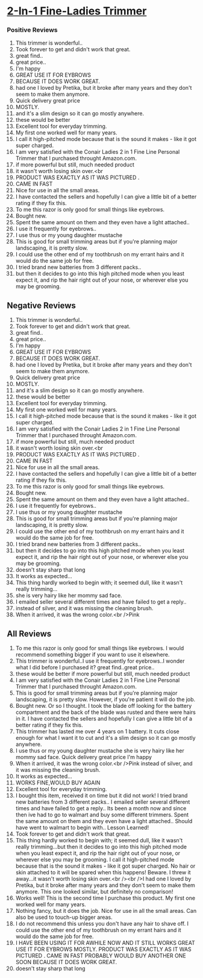 # [2-In-1 Fine-Ladies Trimmer](https://products.checkmycream.com/products/2-In-1-Fine-Ladies-Trimmer.html)

### Positive Reviews

<ol>
      <li>This trimmer is wonderful..</li>
      <li>Took forever to get and didn&#x27;t work that great.</li>
      <li>great find..</li>
      <li>great price..</li>
      <li>I&#x27;m happy</li>
      <li>GREAT USE IT FOR EYBROWS</li>
      <li>BECAUSE IT DOES WORK GREAT.</li>
      <li>had one I loved by Pretika, but it broke after many years and they don&#x27;t seem to make them anymore.  </li>
      <li>Quick delivery great price</li>
      <li>MOSTLY.</li>
      <li>and it&#x27;s a slim design so it can go mostly anywhere.</li>
      <li>these would be better</li>
      <li>Excellent tool for everyday trimming.</li>
      <li>My first one worked well for many years.</li>
      <li>I call it high-pitched mode because that is the sound it makes - like it got super charged.  </li>
      <li>I am very satisfied with the Conair Ladies 2 in 1 Fine Line Personal Trimmer that I purchased throught Amazon.com.</li>
      <li>if more powerful but still, much needed product</li>
      <li>it wasn&#x27;t worth losing skin over.&lt;br</li>
      <li>PRODUCT WAS EXACTLY AS IT WAS PICTURED .</li>
      <li>CAME IN FAST</li>
      <li>Nice for use in all the small areas.  </li>
      <li>I have contacted the sellers and hopefully I can give a little bit of a better rating if they fix this.</li>
      <li>To me this razor is only good for small things like eyebrows.</li>
      <li>Bought new.</li>
      <li>Spent the same amount on them and they even have a light attached..  </li>
      <li>I use it frequently for eyebrows..</li>
      <li>I use thus or my young daughter mustache</li>
      <li>This is good for small trimming areas but if you&#x27;re planning major landscaping, it is pretty slow.</li>
      <li>I could use the other end of my toothbrush on my errant hairs and it would do the same job for free.</li>
      <li>I tried brand new batteries from 3 different packs..</li>
      <li>but then it decides to go into this high pitched mode when you least expect it, and rip the hair right out of your nose, or wherever else you may be grooming.  </li>
</ol>


<h2>Negative Reviews</h2>
<ol>
<li> This trimmer is wonderful..</li>
<li> Took forever to get and didn&#x27;t work that great.</li>
<li> great find..</li>
<li> great price..</li>
<li> I&#x27;m happy</li>
<li> GREAT USE IT FOR EYBROWS</li>
<li> BECAUSE IT DOES WORK GREAT.</li>
<li> had one I loved by Pretika, but it broke after many years and they don&#x27;t seem to make them anymore.  </li>
<li> Quick delivery great price</li>
<li> MOSTLY.</li>
<li> and it&#x27;s a slim design so it can go mostly anywhere.</li>
<li> these would be better</li>
<li> Excellent tool for everyday trimming.</li>
<li> My first one worked well for many years.</li>
<li> I call it high-pitched mode because that is the sound it makes - like it got super charged.  </li>
<li> I am very satisfied with the Conair Ladies 2 in 1 Fine Line Personal Trimmer that I purchased throught Amazon.com.</li>
<li> if more powerful but still, much needed product</li>
<li> it wasn&#x27;t worth losing skin over.&lt;br</li>
<li> PRODUCT WAS EXACTLY AS IT WAS PICTURED .</li>
<li> CAME IN FAST</li>
<li> Nice for use in all the small areas.  </li>
<li> I have contacted the sellers and hopefully I can give a little bit of a better rating if they fix this.</li>
<li> To me this razor is only good for small things like eyebrows.</li>
<li> Bought new.</li>
<li> Spent the same amount on them and they even have a light attached..  </li>
<li> I use it frequently for eyebrows..</li>
<li> I use thus or my young daughter mustache</li>
<li> This is good for small trimming areas but if you&#x27;re planning major landscaping, it is pretty slow.</li>
<li> I could use the other end of my toothbrush on my errant hairs and it would do the same job for free.</li>
<li> I tried brand new batteries from 3 different packs..</li>
<li> but then it decides to go into this high pitched mode when you least expect it, and rip the hair right out of your nose, or wherever else you may be grooming.  </li>
<li> doesn&#x27;t stay sharp that long</li>
<li> It works as expected...</li>
<li> This thing hardly worked to begin with; it seemed dull, like it wasn&#x27;t really trimming...</li>
<li> she is very hairy like her mommy sad face.</li>
<li> I emailed seller several different times and have failed to get a reply..</li>
<li> instead of silver, and it was missing the cleaning brush.</li>
<li> When it arrived, it was the wrong color.&lt;br /&gt;Pink</li>
</ol>

<h2>All Reviews</h2>

<ol>
    <li> To me this razor is only good for small things like eyebrows. I would recommend something bigger if you want to use it elsewhere.</li>
    <li> This trimmer is wonderful..I use it frequently for eyebrows..I wonder what I did before I purchased it?  great find..great price..</li>
    <li> these would be better if more powerful but still, much needed product</li>
    <li> I am very satisfied with the Conair Ladies 2 in 1 Fine Line Personal Trimmer that I purchased throught Amazon.com.</li>
    <li> This is good for small trimming areas but if you&#x27;re planning major landscaping, it is pretty slow. However, if you&#x27;re patient it will do the job.</li>
    <li> Bought new. Or so I thought. I took the blade off looking for the battery compartment and the back of the blade was rusted and there were hairs in it. I have contacted the sellers and hopefully I can give a little bit of a better rating if they fix this.</li>
    <li> This trimmer has lasted me over 4 years on 1 battery. It cuts close enough for what I want it to cut and it&#x27;s a slim design so it can go mostly anywhere.</li>
    <li> I use thus or my young daughter mustache she is very hairy like her mommy sad face. Quick delivery great price I&#x27;m happy</li>
    <li> When it arrived, it was the wrong color.&lt;br /&gt;Pink instead of silver, and it was missing the cleaning brush.</li>
    <li> It works as expected...</li>
    <li> WORKS FINE,WOULD BUY AGAIN</li>
    <li> Excellent tool for everyday trimming.</li>
    <li> I bought this item, received it on time but it did not work! I tried brand new batteries from 3 different packs.. I emailed seller several different times and have failed to get a reply.. Its been a month now and since then ive had to go to walmart and buy some different trimmers. Spent the same amount on them and they even have a light attached..  Should have went to walmart to begin with.. Lesson Learned!</li>
    <li> Took forever to get and didn&#x27;t work that great.</li>
    <li> This thing hardly worked to begin with; it seemed dull, like it wasn&#x27;t really trimming...but then it decides to go into this high pitched mode when you least expect it, and rip the hair right out of your nose, or wherever else you may be grooming.  I call it high-pitched mode because that is the sound it makes - like it got super charged.  No hair or skin attached to it will be spared when this happens!  Beware.  I threw it away...it wasn&#x27;t worth losing skin over.&lt;br /&gt;&lt;br /&gt;I had one I loved by Pretika, but it broke after many years and they don&#x27;t seem to make them anymore.  This one looked similar, but definitely no comparison!</li>
    <li> Works well! This is the second time I purchase  this product. My first one worked well for many years.</li>
    <li> Nothing fancy, but it does the job. Nice for use in all the small areas.  Can also be used to touch-up bigger areas.</li>
    <li> I do not recommend this unless you don&#x27;t have any hair to shave off. I could use the other end of my toothbrush on my errant hairs and it would do the same job for free.</li>
    <li> I HAVE BEEN USING IT FOR AWHILE NOW AND IT STILL WORKS GREAT USE IT FOR EYBROWS MOSTLY. PRODUCT WAS EXACTLY AS IT WAS PICTURED . CAME IN FAST PROBABLY WOULD BUY ANOTHER ONE SOON BECAUSE IT DOES WORK GREAT.</li>
    <li> doesn&#x27;t stay sharp that long</li>
</ol>




